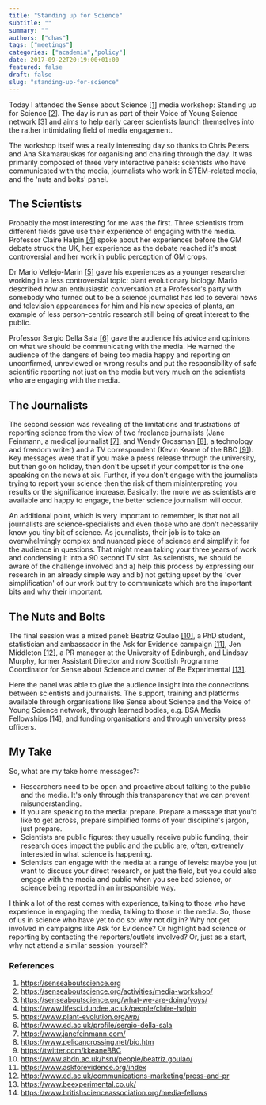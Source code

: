 ```yaml
---
title: "Standing up for Science"
subtitle: ""
summary: ""
authors: ["chas"]
tags: ["meetings"]
categories: ["academia","policy"]
date: 2017-09-22T20:19:00+01:00
featured: false
draft: false
slug: "standing-up-for-science"
---
```

Today I attended the Sense about Science <a href="#sas">[1]</a> media workshop: Standing up for Science <a href="#workshop">[2]</a>. The day is run as part of their Voice of Young Science network <a href="#voys">[3]</a> and aims to help early career scientists launch themselves into the rather intimidating field of media engagement.

The workshop itself was a really interesting day so thanks to Chris Peters and Ana Skamarauskas for organising and chairing through the day. It was primarily composed of three very interactive panels: scientists who have communicated with the media, journalists who work in STEM-related media, and the 'nuts and bolts' panel.

<!--more-->

## The Scientists

Probably the most interesting for me was the first. Three scientists from different fields gave use their experience of engaging with the media. Professor Claire Halpin <a href="#halpin">[4]</a> spoke about her experiences before the GM debate struck the UK, her experience as the debate reached it's most controversial and her work in public perception of GM crops.

Dr Mario Vellejo-Marin <a href="#vellejo-marin">[5]</a> gave his experiences as a younger researcher working in a less controversial topic: plant evolutionary biology. Mario described how an enthusiastic conversation at a Professor's party with somebody who turned out to be a science journalist has led to several news and television appearances for him and his new species of plants, an example of less person-centric research still being of great interest to the public.

Professor Sergio Della Sala <a href="#sala">[6]</a> gave the audience his advice and opinions on what we should be communicating with the media. He warned the audience of the dangers of being too media happy and reporting on unconfirmed, unreviewed or wrong results and put the responsibility of safe scientific reporting not just on the media but very much on the scientists who are engaging with the media.

## The Journalists

The second session was revealing of the limitations and frustrations of reporting science from the view of two freelance journalists (Jane Feinmann, a medical journalist <a href="#feinmann">[7]</a>, and Wendy Grossman <a href="#grossman">[8]</a>, a technology and freedom writer) and a TV correspondent (Kevin Keane of the BBC <a href="#keane">[9]</a>). Key messages were that if you make a press release through the university, but then go on holiday, then don't be upset if your competitor is the one speaking on the news at six. Further, if you don't engage with the journalists trying to report your science then the risk of them misinterpreting you results or the significance increase. Basically: the more we as scientists are available and happy to engage, the better science journalism will occur.

An additional point, which is very important to remember, is that not all journalists are science-specialists and even those who are don't necessarily know you tiny bit of science. As journalists, their job is to take an overwhelmingly complex and nuanced piece of science and simplify it for the audience in questions. That might mean taking your three years of work and condensing it into a 90 second TV slot. As scientists, we should be aware of the challenge involved and a) help this process by expressing our research in an already simple way and b) not getting upset by the 'over simplification' of our work but try to communicate which are the important bits and why their important.

## The Nuts and Bolts

The final session was a mixed panel: Beatriz Goulao <a href="#goulao">[10]</a>, a PhD student, statistician and ambassador in the Ask for Evidence campaign <a href="#ask">[11]</a>, Jen Middleton <a href="#middleton">[12]</a>, a PR manager at the University of Edinburgh, and Lindsay Murphy, former Assistant Director and now Scottish Programme Coordinator for Sense about Science and owner of Be Experimental <a href="#murphy">[13]</a>.

Here the panel was able to give the audience insight into the connections between scientists and journalists. The support, training and platforms available through organisations like Sense about Science and the Voice of Young Science network, through learned bodies, e.g. BSA Media Fellowships <a href="#bsa">[14]</a>, and funding organisations and through university press officers.

## My Take

So, what are my take home messages?:

  * Researchers need to be open and proactive about talking to the public and the media. It's only through this transparency that we can prevent misunderstanding.
  * If you are speaking to the media: prepare. Prepare a message that you'd like to get across, prepare simplified forms of your discipline's jargon, just prepare.
  * Scientists are public figures: they usually receive public funding, their research does impact the public and the public are, often, extremely interested in what science is happening.
  * Scientists can engage with the media at a range of levels: maybe you jut want to discuss your direct research, or just the field, but you could also engage with the media and public when you see bad science, or science being reported in an irresponsible way.

I think a lot of the rest comes with experience, talking to those who have experience in engaging the media, talking to those in the media. So, those of us in science who have yet to do so: why not dig in? Why not get involved in campaigns like Ask for Evidence? Or highlight bad science or reporting by contacting the reporters/outlets involved? Or, just as a start, why not attend a similar session  yourself?

### References

<ol>
  <li id="sas"><a href="https://senseaboutscience.org" target="_blank">https://senseaboutscience.org</a></li>
  <li id="workshop"><a href="https://senseaboutscience.org/activities/media-workshop/" target="_blank">https://senseaboutscience.org/activities/media-workshop/</a></li>
  <li id="voys"><a href="https://senseaboutscience.org/what-we-are-doing/voys/" target="_blank">https://senseaboutscience.org/what-we-are-doing/voys/</a></li>
  <li id="halpin"><a href="https://www.lifesci.dundee.ac.uk/people/claire-halpin" target="_blank">https://www.lifesci.dundee.ac.uk/people/claire-halpin</a></li>
  <li id="vellejo-marin"><a href="https://www.plant-evolution.org/wp/" target="_blank">https://www.plant-evolution.org/wp/</a></li>
  <li id="sala"><a href="https://www.ed.ac.uk/profile/sergio-della-sala" target="_blank">https://www.ed.ac.uk/profile/sergio-della-sala</a></li>
  <li id="feinmann"><a href="https://www.janefeinmann.com/" target="_blank">https://www.janefeinmann.com/</a></li>
  <li id="grossman"><a href="https://www.pelicancrossing.net/bio.htm" target="_blank">https://www.pelicancrossing.net/bio.htm</a></li>
  <li id="keane"><a href="https://twitter.com/kkeaneBBC" target="_blank">https://twitter.com/kkeaneBBC</a></li>
  <li id="goulao"><a href="https://web.archive.org/web/20150929033612/https://www.abdn.ac.uk:80/hsru/people/beatriz.goulao/" target="_blank">https://www.abdn.ac.uk/hsru/people/beatriz.goulao/</a></li>
  <li id="ask"><a href="https://www.askforevidence.org/index" target="_blank">https://www.askforevidence.org/index</a></li>
  <li id="middleton"><a href="https://www.ed.ac.uk/communications-marketing/press-and-pr" target="_blank">https://www.ed.ac.uk/communications-marketing/press-and-pr</a></li>
  <li id="murphy"><a href="https://www.beexperimental.co.uk/" target="_blank">https://www.beexperimental.co.uk/</a></li>
  <li id="bsa"><a href="https://www.britishscienceassociation.org/media-fellows" target="_blank">https://www.britishscienceassociation.org/media-fellows</a></li>
</ol>
